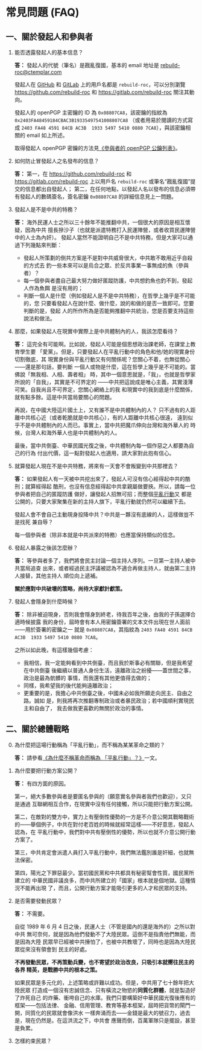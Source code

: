 # 常見問題 (FAQ)

## 一、關於發起人和參與者

1. 能否透露發起人的基本信息？

    **答：**
    發起人的代號（筆名）是戡亂復國，基本的 email 地址是 rebuild-roc@ctemplar.com

    發起人在 [GitHub](https://github.com) 和 [GitLab](https://gitlab.com)
    上的用戶名都是 `rebuild-roc`，可以分別瀏覽
    <https://github.com/rebuild-roc> 和 <https://gitlab.com/rebuild-roc>
    關注其動向。

    發起人的 openPGP 主密鑰的 ID 為 `0x08807CA8`，該密鑰的指紋為
    `0x2403FA48459184CBAC3B19335497541008807CA8` （或者用易於閱讀的方式寫成
    `2403 FA48 4591 84CB AC3B  1933 5497 5410 0880 7CA8`），與該密鑰相關的 email
    如上所述。

    取得發起人 openPGP 密鑰的方法見[《參與者的
    openPGP 公鑰列表》](../public-keys/README.md)。

2. 如何防止冒發起人之名發布的信息？

    **答：**
    第一，在 <https://github.com/rebuild-roc> 和
    <https://gitlab.com/rebuild-roc>
    上以用戶名 `rebuild-roc` 或筆名“戡亂復國”提交的信息都出自發起人；
    第二，在任何地點，以發起人名以發布的信息必須帶有發起人的數碼簽名，簽名密鑰
    `0x08807CA8` 的詳細信息見上一問題。

3. 發起人是不是中共的特務？

    **答：**
    海外民運人士之所以三十餘年不能推翻中共，一個很大的原因是相互懷疑，因為中共
    擅長摻沙子（也就是派遣特務打入民運陣營，或者收買民運陣營中的人士為內奸）。
    發起人當然不能證明自己不是中共特務，但是大家可以通過下列幾點來判斷：
    * 發起人所策劃的倒共方案是不是對中共威脅很大，中共敢不敢用近乎自殺的方式去
        釣一些本來可以是烏合之眾、於反共事業一事無成的魚（參與者）？
    * 每一個參與者盡自己最大努力做好匿蹤防護，中共想釣魚也釣不到，發起人作為魚餌
        是沒有用的；
    * 判斷一個人是什麼（例如發起人是不是中共特務），在哲學上幾乎是不可能的，您
        只要看發起人在說什麼、做什麼，說的和做的是否一致即可。您要判斷的是，發起
	人的所作所為是否能夠推翻中共統治，您是否要支持這些說法和做法。

4. 那麼，如果發起人在現實中實際上是中共體制內的人，我該怎麼看待？

    **答：**
    這完全有可能啊。比如說，發起人可能是個思想政治課老師，在課堂上教育學生要
    「愛黨」。但是，只要發起人在平亂行動中的角色和他/她的現實身份切割徹底，其
    現實身份與平亂行動又有何關係呢？您關心不着，也無從關心——還是那句話，要判斷
    一個人或物是什麼，這在哲學上幾乎是不可能的。當佛說「無我相、人相、壽者相」
    時，其中一個意思就是，「我」，也就是哲學家所說的「自我」，其實是不可界定的
    ——中共把這說成是唯心主義，其實淺薄可笑。自我尚且不可界定，您關心網絡上的我
    和現實中的我到底是什麼關係，就有點多餘。這是中共當局要關心的問題。

    再說，在中國大陸這片國土上，又有誰不是中共體制內的人？
    只不過有的人距離中共核心近（或者乾脆就是中共核心），有的人距離中共核心很遠，
    遠到似乎不是中共體制內的人而已。事實上，當中共把魔爪伸向台灣和海外華人的
    時候，台灣人和海外華人也是中共體制內的人。

    最後，當中共倒臺、中華民國光復之後，中共體制內每一個作惡之人都要為自己的行為
    付出代價，這一點對發起人也適用，請大家對此抱有信心。

5. 就算發起人現在不是中共特務，將來有一天會不會叛變到中共那裡去？

    **答：**
    如果發起人有一天被中共挖出來了，發起人可沒有信心經得起中共的酷刑；就算經得起
    酷刑，也沒有信息經得起中共拿親屬做要挾。所以，請每一位參與者把自己的匿蹤防護
    做好，讓發起人招無可招；而整個[平亂行動](../../principles/action-name.md)又
    都是公開的，只要大家聚集在新的主持人旗下，平亂行動就仍然可以繼續下去。

    發起人會不會自己主動現身投降中共？中共是一夥沒有底線的人，這樣做豈不是找死
    兼自辱？

    每一個參與者（除非本就是中共派來的特務）也應當保持類似的信念。

6. 發起人暴露之後該怎麼辦？

    **答：**
    等參與者多了，我們將會民主討論一個主持人序列。一旦第一主持人被中共當局追查
    出來，或者經過民主評議被認為不適合再做主持人，就由第二主持人接替，其他主持人
    順位向上遞補。

    **關於應對中共破壞的策略，尚待大家獻計獻策。**

7. 發起人會隱身到什麼時候？

    **答：**
    除非被迫現身，否則我會隱身到終老，待我百年之後，由我的子孫選擇合適時候披露
    我的身份，屆時會有本人用密鑰簽署的文本文件出現在世人面前——用於簽署的密鑰之一
    就是 `0x08807CA8`，其指紋為
    `2403 FA48 4591 84CB AC3B  1933 5497 5410 0880 7CA8`。

    之所以如此晚，有這樣幾個考慮：
    * 我相信，我一定能夠看到中共倒臺，而且我於斯事必有關聯，但是我希望在中共倒臺
        後繼續以普通人身份生活，遠離政治之紛擾——蓋世間之事，政治是最為骯髒的
	事情，而我還有其他更值得去做的；
    * 同樣，我希望我的後代能夠遠離政治；
    * 更重要的是，我擔心中共倒臺之後，中國未必如我所願走向民主、自由之路。誠如
        是，則我將再次推翻專制政治或者暴民政治；若中國順利實現民主和自由了，
	我去做我更喜歡的無關於政治的事情。


## 二、關於總體戰略

0. 為什麼把這場行動稱為「平亂行動」，而不稱為某某革命之類的？

    **答：**
    請參看[《為什麼不稱革命而稱為
    「平亂行動」？》](../../principles/action-name.md)一文。

1. 為什麼要把行動方案公開？

    **答：**
    有四方面的原因。

    第一，絕大多數參與者是要匿名參與的（願意實名參與者我們也歡迎），又只是通過
    互聯網相互合作，在現實中沒有任何接觸，所以只能把行動方案公開。

    第二，在敵對的雙方中，實力上有壓倒性優勢的一方是不介意公開其戰略戰術
    的——舉個例子，中共在對付老百姓的時候就經常這樣——不好意思，發起人認為，在
    平亂行動中，我們對中共有壓倒性的優勢，所以也就不介意公開行動方案了。

    第三，中共肯定會派遣人員打入平亂行動中，我們無法鑑別誰是奸細，也就無法保密。

    第四，陽光之下罪惡最少。當初國民黨和中共都具有秘密幫會性質，國民黨所建立的
    中華民國非議良多，而中共所建立的「國家」根本就是個地獄。這種情況不能再出現
    了，而且，公開行動方案才能吸引更多的人才和民眾的支持。

2. 是否需要發動民眾？

    **答：**
    不需要。

    自從 1989 年 6 月 4 日之後，民運人士（不管是國內的還是海外的）之所以對中共
    無可奈何，就是因為他們發動不了大陸民眾。這倒不是指責他們無能，而是因為大陸
    民眾早已經被中共捶怕了，也被中共教壞了，同時也是因為大陸民眾從來沒有領會到
    民主的好處。

    **不再發動民眾，不再策動兵變，也不寄望於政治改良，只吸引本就嚮往民主的各界
    精英，是戰勝中共的根本之策。**

    如果民眾是多元化的，上述策略或許難以成功。但是，中共用了七十餘年把大陸民眾
    打造成一個沒有忠誠信念、只有橫流之物慾的**同質化群體**，就是製造好了炸死自己
    的炸藥、衝垮自己的水庫。我們只要構築好中華民國光復後應有的框架——包括法律、
    金融、信用管理、教育等基本框架，屆時把貨幣的閘門一開，同質化的民眾就會像洪水
    一樣奔涌而去——金錢是最大的號召力，過去是，現在仍然是。在這洪流之下，中共會
    應聲而倒，百萬軍隊只是擺設，甚至是負累。

3. 怎樣約束民眾？
